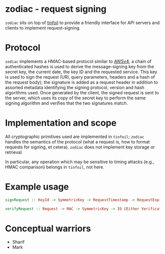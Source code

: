 zodiac - request signing
========================

`zodiac` sits on top of [tinfoil](https://github.com/ambiata/tinfoil)
to provide a friendly interface for API servers and clients to
implement request-signing.

Protocol
========

`zodiac` implements a HMAC-based protocol similar to
[AWSv4](https://docs.aws.amazon.com/general/latest/gr/sigv4_signing.html);
a chain of authenticated hashes is used to derive the message-signing
key from the secret key, the current date, the key ID and the
requested service. This key is used to sign the request (URI, query
parameters, headers and a hash of the request body); the signature is
added as a request header in addition to assorted metadata identifying
the signing protocol, version and hash algorithms used. Once generated
by the client, the signed request is sent to the server, which uses
its copy of the secret key to perform the same signing algorithm and
verifies that the two signatures match.

Implementation and scope
========================

All cryptographic primitives used are implemented in `tinfoil`;
`zodiac` handles the semantics of the protocol (what a request is,
how to format requests for signing, et cetera). `zodiac` does not
implement key storage or retrieval.

In particular, any operation which may be sensitive to timing attacks
(e.g., HMAC comparison) belongs in `tinfoil`, not here.

Example usage
=============

```haskell
signRequest :: KeyId -> SymmetricKey -> RequestTimestamp -> RequestExpiry -> Request -> MAC

verifyRequest :: Request -> MAC -> SymmetricKey -> IO (Either VerificationError Verified)
```

Conceptual warriors
===================

 - Sharif
 - Mark
